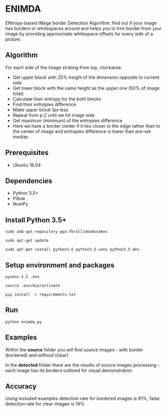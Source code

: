 # ENIMDA

ENtropy-based IMage border Detection Algorithm: find out if your image has
borders or whitespaces around and helps you to trim border from your image by
providing approximate whitespace offsets for every side of a picture.


## Algorithm

For each side of the image strating from top, clockwise:
- Get upper block with 25% height of the dimension opposite to current side
- Get lower block with the same height as the upper one (50% of image total)
- Calculate their entropy for the both blocks
- Find their entropies difference
- Make upper block 1px less
- Repeat from p.2 until we hit image side
- Get maximum (minimum) of the entropies difference
- Here we have a border center if it lies closer to the edge rather than to the 
center of image and entropies difference is lower than pre-set median


## Prerequisites

- Ubuntu 16.04


## Dependencies

- Python 3.5+
- Pillow
- NumPy


## Install Python 3.5+

```
sudo add-apt-repository ppa:fkrull/deadsnakes

sudo apt-get update

sudo apt-get install python3.5 python3.5-venv python3.5-dev
```

## Setup environment and packages

```
pyvenv-3.5 .env

source .env/bin/activate

pip install -r requirements.txt
```


## Run

```
python enimda.py
```


## Examples

Within the **source** folder you will find source images - with border (bordered)
and without (clear)

In the **detected** folder there are the results of source images processing - 
each image has its borders outlined for visual demonstration


## Accuracy

Using included examples detection rate for bordered images is 91%, false
detection rate for clear images is 14%
